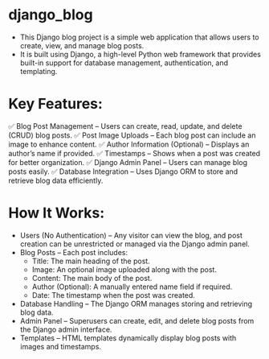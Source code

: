 # django_blog
* This Django blog project is a simple web application that allows users to create, view, and manage blog posts. 
* It is built using Django, a high-level Python web framework that provides built-in support for database management, authentication, and templating.
# Key Features:
✅ Blog Post Management – Users can create, read, update, and delete (CRUD) blog posts.
✅ Post Image Uploads – Each blog post can include an image to enhance content.
✅ Author Information (Optional) – Displays an author’s name if provided.
✅ Timestamps – Shows when a post was created for better organization.
✅ Django Admin Panel – Users can manage blog posts easily.
✅ Database Integration – Uses Django ORM to store and retrieve blog data efficiently.
# How It Works:
* Users (No Authentication) – Any visitor can view the blog, and post creation can be unrestricted or managed via the Django admin panel.
* Blog Posts – Each post includes:
  * Title: The main heading of the post.
  * Image: An optional image uploaded along with the post.
  * Content: The main body of the post.
  * Author (Optional): A manually entered name field if required.
  * Date: The timestamp when the post was created.
* Database Handling – The Django ORM manages storing and retrieving blog data.
* Admin Panel – Superusers can create, edit, and delete blog posts from the Django admin interface.
* Templates – HTML templates dynamically display blog posts with images and timestamps.
